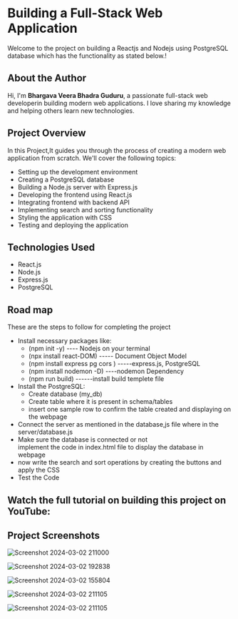 <h1>Building a Full-Stack Web Application</h1>
 <p>Welcome to the project on building a Reactjs and Nodejs using PostgreSQL database which has the functionality as stated below.!</p> 
  <h2>About the Author</h2>
   <p>Hi, I'm <b> Bhargava Veera Bhadra Guduru</b>, a passionate full-stack web developerin building modern web applications. I love sharing my knowledge and helping others learn new technologies.</p>
  <h2>Project Overview</h2>
  <p>In this Project,It guides you through the process of creating a modern web application from scratch. We'll cover the following topics:</p>
    <ul>
      <li>Setting up the development environment</li>
      <li>Creating a PostgreSQL database</li>
      <li>Building a Node.js server with Express.js</li>
      <li>Developing the frontend using React.js</li>
      <li>Integrating frontend with backend API</li>
      <li>Implementing search and sorting functionality</li>
      <li>Styling the application with CSS</li>
      <li>Testing and deploying the application</li>
    </ul>
  <h2>Technologies Used</h2>
    <ul>
      <li>React.js</li>
      <li>Node.js</li>
      <li>Express.js</li>
      <li>PostgreSQL</li>
    </ul>
    <h2>Road map</h2>
    <p> These are the steps to follow for completing the project</p>
    <ul>
     <li>Install necessary packages like: 
        <ul>
         <li>(npm init -y) ---- Nodejs on your terminal</li>
         <li> (npx install react-DOM) ----- Document Object Model </li>
         <li> (npm install express pg cors ) -----express.js, PostgreSQL </li>
         <li> (npm install nodemon -D) ----nodemon Dependency </li>
         <li> (npm run build) ------install build templete file
        </ul>
     </li>
     <li> Install the PostgreSQL:
      <ul>
       <li> Create database (my_db) </li>
       <li> Create table where it is present in schema/tables </li>
       <li> insert one sample row to confirm the table created and displaying on the webpage </li>
      </ul>
     <li> Connect the server as mentioned in the database,js file where in the server/database.js</li>
     <li> Make sure the database is connected or not</li>
    </li> implement the code in index.html file to display the database in webpage </li>
     <li>now write the search and sort operations by creating the buttons and apply the CSS</li>
     <li> Test the Code </li>
    </ul>
    <h2>Watch the full tutorial on building this project on YouTube:</h2>
    <h2>Project Screenshots</h2>

![Screenshot 2024-03-02 211000](https://github.com/Bhargava-design/Task/assets/84629488/7f8fef91-52be-4385-a4e1-2f6efe7770b3)

![Screenshot 2024-03-02 192838](https://github.com/Bhargava-design/Task/assets/84629488/e39095fc-45d4-4c53-b655-3f940cf4bd67)
   
![Screenshot 2024-03-02 155804](https://github.com/Bhargava-design/Task/assets/84629488/3e36033c-c32d-449d-952b-68e680a87979)

![Screenshot 2024-03-02 211105](https://github.com/Bhargava-design/Task/assets/84629488/55b9238c-1421-423c-8759-cdbf25ae9109)

![Screenshot 2024-03-02 211105](https://github.com/Bhargava-design/Task/assets/84629488/7dcf49c7-6aa2-4547-9455-0f715d97986b)



